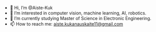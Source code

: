 - 👋 Hi, I’m @Aiste-Kuk
- 👀 I’m interested in computer vision, machine learning, AI, robotics.
- 🌱 I’m currently studying Master of Science in Electronic Engineering.
- 📫 How to reach me: aiste.kukanauskaite11@gmail.com

<!---
Aiste-Kuk/Aiste-Kuk is a ✨ special ✨ repository because its `README.md` (this file) appears on your GitHub profile.
You can click the Preview link to take a look at your changes.
--->

